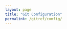 ```yaml
---
layout: page
title: "Git Configuration"
permalink: /gitref/config/
---
```


[comment]: <> (TODO: TODO: Write up how to make the git log act in a custom way without having to specify arguments each time.  I recall that was possible via git configuration files.)